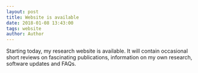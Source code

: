 ```yaml
---
layout: post
title: Website is available
date: 2018-01-08 13:43:00
tags: website
author: Author
---
```

<p>Starting today, my research website is available. It will contain occasional short reviews on fascinating publications, information on my own research, software updates and FAQs.</p>
